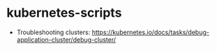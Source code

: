 # kubernetes-scripts

- Troubleshooting clusters: https://kubernetes.io/docs/tasks/debug-application-cluster/debug-cluster/
